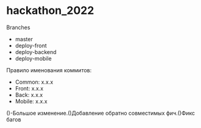# hackathon_2022

Branches

- master
- deploy-front
- deploy-backend
- deploy-mobile

Правило именования коммитов:

- Common: x.x.x <short title>
- Front: x.x.x <short title>
- Back: x.x.x <short title>
- Mobile: x.x.x <short title>

(<x>)-Большое изменение.(<x>)Добавление обратно совместимых фич.(<x>)Фикс багов
